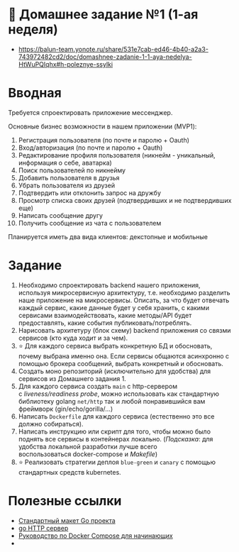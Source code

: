 # 📗 Домашнее задание №1 (1-ая неделя)
- https://balun-team.yonote.ru/share/531e7cab-ed46-4b40-a2a3-743972482cd2/doc/domashnee-zadanie-1-1-aya-nedelya-HtWuPQIqhx#h-poleznye-ssylki

# Вводная 
Требуется спроектировать приложение мессенджер.

Основные бизнес возможности в нашем приложении (MVP1):

 1. Регистрация пользователя (по почте и паролю + Oauth)
 2. Вход/авторизация (по почте и паролю + Oauth)
 3. Редактирование профиля пользователя (никнейм - уникальный, информация о себе, аватарка)
 4. Поиск пользователей по никнейму
 5. Добавить пользователя в друзья
 6. Убрать пользователя из друзей
 7. Подтвердить или отклонить запрос на дружбу
 8. Просмотр списка своих друзей (подтвердивших и не подтвердивших еще)
 9. Написать сообщение другу
10. Получить сообщение из чата с пользователем


Планируется иметь два вида клиентов: декстопные и мобильные


# Задание
1. Необходимо спроектировать backend нашего приложения, используя микросервисную архитектуру, т.е. необходимо разделить наше приложение на микросервисы. Описать, за что будет отвечать каждый сервис, какие данные будет у себя хранить, с какими сервисами взаимодействовать, какие методы/API будет предоставлять, какие события публиковать/потреблять.
2. Нарисовать архитетуру (блок схему) backend приложения со связми сервисов (кто куда ходит и за чем).
3. ⭐ Для каждого сервиса выбрать конкретную БД и обосновать, почему выбрана именно она. Если сервисы общаются асинхронно с помощью брокера сообщений, выбрать конкретный и обосновать.
4. Создать моно репозиторий (исключительно для удобства) для сервисов из Домашнего задания 1.
5. Для каждого сервиса создать `main` с http-сервером c *liveness/readiness probe*, можно использовать как стандартную библиотеку golang `net/http` так и любой понравившийся вам фреймворк (gin/echo/gorilla/…)
6. Написать `Dockerfile` для каждого сервиса (естественно это все должно собираться).
7. Написать инструкцию или скрипт для того, чтобы можно было поднять все сервисы в контейнерах локально. (*Подсказка*: для удобства локальной разработки лучше всего воспользоваться docker-compose и *Makefile*)
8. ⭐ Реализовать стратегии деплоя `blue-green` и `canary` с помощью стандартных средств kubernetes.
 

# Полезные ссылки 
- [Стандартный макет Go проекта](https://github.com/golang-standards/project-layout/blob/master/README_ru.md)
- [go HTTP сервер](https://pkg.go.dev/net/http#hdr-Servers)
- [Руководство по Docker Compose для начинающих](https://habr.com/ru/companies/ruvds/articles/450312/)
- 